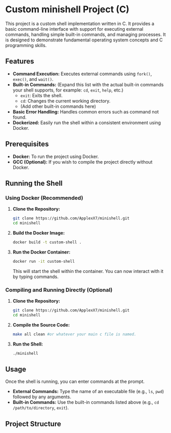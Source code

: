 # Custom minishell Project (C)

This project is a custom shell implementation written in C. It provides a basic command-line interface with support for executing external commands, handling simple built-in commands, and managing processes. It is designed to demonstrate fundamental operating system concepts and C programming skills.

## Features

* **Command Execution:** Executes external commands using `fork()`, `exec()`, and `wait()`.
* **Built-in Commands:** (Expand this list with the actual built-in commands your shell supports, for example: `cd`, `exit`, `help`, etc.)
    * `exit`: Exits the shell.
    * `cd`: Changes the current working directory.
    * (Add other built-in commands here)
* **Basic Error Handling:** Handles common errors such as command not found.
* **Dockerized:** Easily run the shell within a consistent environment using Docker.

## Prerequisites

* **Docker:** To run the project using Docker.
* **GCC (Optional):** If you wish to compile the project directly without Docker.

## Running the Shell

### Using Docker (Recommended)

1.  **Clone the Repository:**
    ```bash
    git clone https://github.com/ApplexX7/minishell.git
    cd minishell
    ```
2.  **Build the Docker Image:**
    ```bash
    docker build -t custom-shell .
    ```
3.  **Run the Docker Container:**
    ```bash
    docker run -it custom-shell
    ```
    This will start the shell within the container. You can now interact with it by typing commands.

### Compiling and Running Directly (Optional)

1.  **Clone the Repository:**
    ```bash
    git clone https://github.com/ApplexX7/minishell.git
    cd minishell
    ```
2.  **Compile the Source Code:**
    ```bash
    make all clean #or whatever your main c file is named.
    ```
3.  **Run the Shell:**
    ```bash
    ./minishell
    ```

## Usage

Once the shell is running, you can enter commands at the prompt.

* **External Commands:** Type the name of an executable file (e.g., `ls`, `pwd`) followed by any arguments.
* **Built-in Commands:** Use the built-in commands listed above (e.g., `cd /path/to/directory`, `exit`).

## Project Structure
